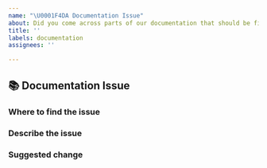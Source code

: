 ```yaml
---
name: "\U0001F4DA Documentation Issue"
about: Did you come across parts of our documentation that should be fixed?
title: ''
labels: documentation
assignees: ''

---
```


## 📚 Documentation Issue
<!--
Thank you for reporting an issue in our documentation 🙌

Before opening a new issue, please make sure that we do not have any duplicates already open. You can ensure this by searching the issue list for this repository. If there is a duplicate, please close your issue and add a comment to the existing issue instead.
-->

### Where to find the issue
<!-- Be as specific as possible by naming the document, page, and ideally paragraph. -->

### Describe the issue
<!-- Please let us know what exactly is the issue with that part of the documentation -->

### Suggested change
<!-- If you have ideas on how to fix this issue, please note them here, or consider creating a Pull Request -->
